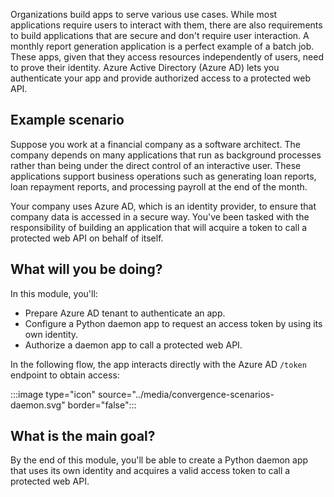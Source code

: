 Organizations build apps to serve various use cases. While most applications require users to interact with them, there are also requirements to build applications that are secure and don't require user interaction. A monthly report generation application is a perfect example of a batch job. These apps, given that they access resources independently of users, need to prove their identity. Azure Active Directory (Azure AD) lets you authenticate your app and provide authorized access to a protected web API.

## Example scenario

Suppose you work at a financial company as a software architect. The company depends on many applications that run as background processes rather than being under the direct control of an interactive user. These applications support business operations such as generating loan reports, loan repayment reports, and processing payroll at the end of the month.

Your company uses Azure AD, which is an identity provider, to ensure that company data is accessed in a secure way. You've been tasked with the responsibility of building an application that will acquire a token to call a protected web API on behalf of itself.

## What will you be doing?

In this module, you'll:

- Prepare Azure AD tenant to authenticate an app.
- Configure a Python daemon app to request an access token by using its own identity.
- Authorize a daemon app to call a protected web API.

In the following flow, the app interacts directly with the Azure AD `/token` endpoint to obtain access:

:::image type="icon" source="../media/convergence-scenarios-daemon.svg" border="false":::

## What is the main goal?

By the end of this module, you'll be able to create a Python daemon app that uses its own identity and acquires a valid access token to call a protected web API.
